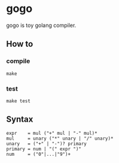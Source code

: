 # gogo 
gogo is toy golang compiler.

## How to

### compile
```shell script
make
```
### test
```shell script
make test
```

## Syntax
```ABNF
expr    = mul ("+" mul | "-" mul)*
mul     = unary ("*" unary | "/" unary)*
unary   = ("+" | "-")? primary
primary = num | "(" expr ")"
num     = ("0"|...|"9")+
```
